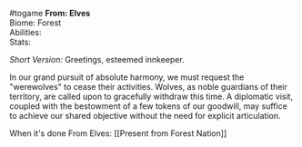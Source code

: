 #togame 
**From: Elves**  
Biome: Forest  
Abilities:  
Stats:

_Short Version:_
Greetings, esteemed innkeeper.

In our grand pursuit of absolute harmony, we must request the "werewolves" to cease their activities. Wolves, as noble guardians of their territory, are called upon to gracefully withdraw this time. A diplomatic visit, coupled with the bestowment of a few tokens of our goodwill, may suffice to achieve our shared objective without the need for explicit articulation.

When it's done
	From Elves: [[Present from Forest Nation]]
